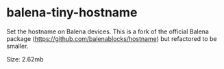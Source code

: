 # balena-tiny-hostname

Set the hostname on Balena devices. This is a fork of the official Balena package (https://github.com/balenablocks/hostname) but refactored to be smaller.

Size: 2.62mb
